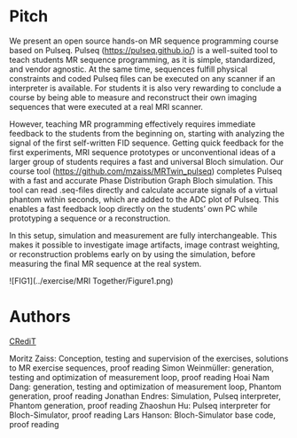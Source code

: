 # Pitch

We present an open source hands-on MR sequence programming course based on Pulseq. Pulseq (https://pulseq.github.io/) is a well-suited tool to teach students MR sequence programming, as it is simple, standardized, and vendor agnostic. At the same time, sequences fulfill physical constraints and coded Pulseq files can be executed on any scanner if an interpreter is available. For students it is also very rewarding to conclude a course by being able to measure and reconstruct their own imaging sequences that were executed at a real MRI scanner.

However, teaching MR programming effectively requires immediate feedback to the students from the beginning on, starting with analyzing the signal of the first self-written FID sequence. Getting quick feedback for the first experiments, MRI sequence prototypes or unconventional ideas of a larger group of students requires a fast and universal Bloch simulation. Our course tool (https://github.com/mzaiss/MRTwin_pulseq) completes Pulseq with a fast and accurate Phase Distribution Graph Bloch simulation. This tool can read .seq-files directly and calculate accurate signals of a virtual phantom within seconds, which are added to the ADC plot of Pulseq. This enables a fast feedback loop directly on the students’ own PC while prototyping a sequence or a reconstruction.

In this setup, simulation and measurement are fully interchangeable. This makes it possible to investigate image artifacts, image contrast weighting, or reconstruction problems early on by using the simulation, before measuring the final MR sequence at the real system. 

![FIG1](../exercise/MRI Together/Figure1.png)

# Authors

[CRediT](https://www.elsevier.com/authors/policies-and-guidelines/credit-author-statement)

Moritz Zaiss: Conception, testing and supervision of the exercises, solutions to MR exercise sequences, proof reading
Simon Weinmüller: generation, testing and optimization of measurement loop, proof reading
Hoai Nam Dang: generation, testing and optimization of measurement loop, Phantom generation, proof reading
Jonathan Endres: Simulation, Pulseq interpreter, Phantom generation, proof reading
Zhaoshun Hu: Pulseq interpreter for Bloch-Simulator, proof reading
Lars Hanson: Bloch-Simulator base code, proof reading
